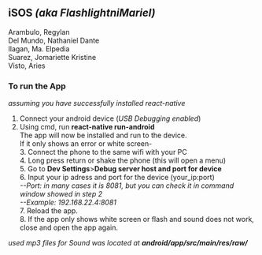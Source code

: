 ## iSOS *(aka FlashlightniMariel)*

   Arambulo, Regylan<br>
   Del Mundo, Nathaniel Dante<br>
   Ilagan, Ma. Elpedia<br>
   Suarez, Jomariette Kristine<br>
   Visto, Aries<br>
   
### To run the App
*assuming you have successfully installed react-native* <br>
1. Connect your android device (*USB Debugging enabled*)<br>
2. Using cmd, run **react-native run-android**<br>
   The app will now be installed and run to the device. <br>
   If it only shows an error or white screen- <br>
      3. Connect the phone to the same wifi with your PC<br>
      4. Long press return or shake the phone (this will open a menu)<br>
      5. Go to **Dev Settings**>**Debug server host and port for device**<br>
      6. Input your ip adress and port for the device (your_ip:port)<br>
            *--Port: in many cases it is 8081, but you can check it in command window showed in step 2*<br>
            *--Example: 192.168.22.4:8081*<br>
      7. Reload the app. <br>
      8. If the app only shows white screen or flash and sound does not work, close and open the app again.

*used mp3 files for Sound was located at **android/app/src/main/res/raw/*** <br>

